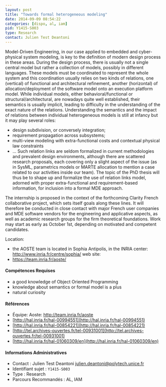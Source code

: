 ```yaml
---
layout: post
title: "Towards formal heterogeneous modeling"
date: 2014-09-09 08:54:22
categories: [dispo, al, iam]
pid: Y1415-S003
type: Research
contact: Julien Test Deantoni
---
```

       
Model-Driven Engineering, in our case applied to embedded and cyber-physical system modeling, is key to the definition of modern design process in these areas.
During the design process, there is usually not a single central model but rather a collection of models, possibly in different languages. These models must be coordinated to represent the whole system and this coordination usually relies on two kinds of relations, one (vertical) of functional and architectural refinement, another (horizontal) of allocation/deployment of the software model onto an execution platform model.
While individual models, either behavioral/functional or structural/architectural, are nowadays quite well established, their semantics is usually implicit, leading to difficulty in the understanding of the exact nature of the relations. Understanding the semantics and the impact of relations between individual heterogeneous models is still at infancy but it may play several roles:
  - design subdivision, or conversely integration;
  - requirement propagation across subsystems;
  - multi-view modeling with extra-functional costs and contextual physical law constraints
  - ...
Such relation links are seldom formalized in current methodologies and prevalent design environments, although there are scattered research proposals, each covering only a slight aspect of the issue (as in SysML, parametrics models or MARTE allocation to mention a case related to our activities inside our team). The topic of the PhD thesis will thus be to shape up and formalize the use of relation links model, adorned with proper extra-functional and requirement-based information, for inclusion into a formal MDE approach.

The internship is proposed in the context of the forthcoming Clarity French collaborative project, which sets itself goals along these lines. It will therefore be conducted in close contact with major French user companies and MDE software vendors for the engineering and applicative aspects, as well as academic research groups for the firm theoretical foundations. Work may start as early as October 1st, depending on motivated and competent candidates.

Location:
 * the AOSTE team is located in Sophia Antipolis, in the INRIA center: http://www.inria.fr/centre/sophia/
web site:
 * https://team.inria.fr/aoste/

#### Compétences Requises
* a good knowledge of Object Oriented Programming 
 * knowledge about semantics or formal model is a plus
 * natural curiosity


#### Références

  * Équipe: Aoste: http://team.inria.fr/aoste
  * [http://hal.inria.fr/hal-00994551](http://hal.inria.fr/hal-00994551)
  * [http://hal.inria.fr/hal-00854221](http://hal.inria.fr/hal-00854221)
  * [http://tel.archives-ouvertes.fr/tel-00931001](http://tel.archives-ouvertes.fr/tel-00931001)
  * [http://hal.inria.fr/hal-01060309/en](http://hal.inria.fr/hal-01060309/en)

#### Informations Administratives
  * Contact : Julien Test Deantoni <julien.deantoni@polytech.unice.fr>
  * Identifiant sujet : `Y1415-S003`
  * Type : Research
  * Parcours Recommandés : AL, IAM
     